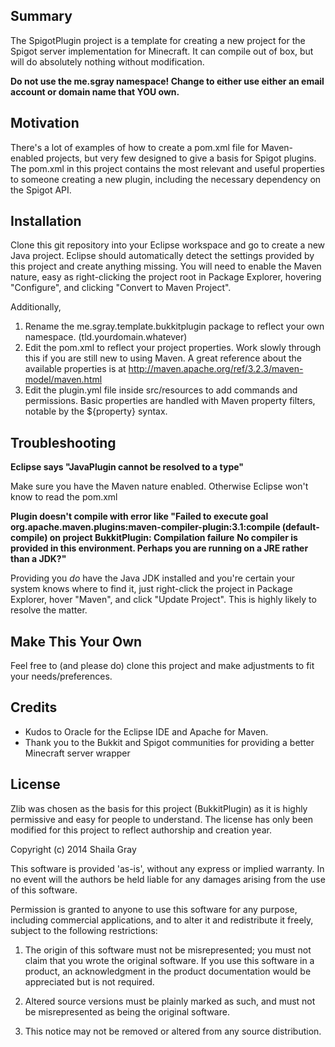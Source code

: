 ## Summary

The SpigotPlugin project is a template for creating a new project for the Spigot server implementation for Minecraft. It can compile out of box, but will do absolutely nothing without modification.

**Do not use the me.sgray namespace! Change to either use either an email account or domain name that YOU own.**

## Motivation

There's a lot of examples of how to create a pom.xml file for Maven-enabled projects, but very few designed to give a basis for Spigot plugins. The pom.xml in this project contains the most relevant and useful properties to someone creating a new plugin, including the necessary dependency on the Spigot API.

## Installation

Clone this git repository into your Eclipse workspace and go to create a new Java project. Eclipse should automatically detect the settings provided by this project and create anything missing. You will need to enable the Maven nature, easy as right-clicking the project root in Package Explorer, hovering "Configure", and clicking "Convert to Maven Project".

Additionally,

1. Rename the me.sgray.template.bukkitplugin package to reflect your own namespace. (tld.yourdomain.whatever)
2. Edit the pom.xml to reflect your project properties. Work slowly through this if you are still new to using Maven. A great reference about the available properties is at http://maven.apache.org/ref/3.2.3/maven-model/maven.html
3. Edit the plugin.yml file inside src/resources to add commands and permissions. Basic properties are handled with Maven property filters, notable by the ${property} syntax.

## Troubleshooting

**Eclipse says "JavaPlugin cannot be resolved to a type"**

Make sure you have the Maven nature enabled. Otherwise Eclipse won't know to read the pom.xml

**Plugin doesn't compile with error like "Failed to execute goal org.apache.maven.plugins:maven-compiler-plugin:3.1:compile (default-compile) on project BukkitPlugin: Compilation failure**
**No compiler is provided in this environment. Perhaps you are running on a JRE rather than a JDK?"**

Providing you *do* have the Java JDK installed and you're certain your system knows where to find it, just right-click the project in Package Explorer, hover "Maven", and click "Update Project". This is highly likely to resolve the matter.

## Make This Your Own

Feel free to (and please do) clone this project and make adjustments to fit your needs/preferences.

## Credits

* Kudos to Oracle for the Eclipse IDE and Apache for Maven.
* Thank you to the Bukkit and Spigot communities for providing a better Minecraft server wrapper

## License

Zlib was chosen as the basis for this project (BukkitPlugin) as it is highly permissive and easy for people to understand. The license has only been modified for this project to reflect authorship and creation year.

Copyright (c) 2014 Shaila Gray

This software is provided 'as-is', without any express or implied
warranty. In no event will the authors be held liable for any damages
arising from the use of this software.

Permission is granted to anyone to use this software for any purpose,
including commercial applications, and to alter it and redistribute it
freely, subject to the following restrictions:

1. The origin of this software must not be misrepresented; you must not
claim that you wrote the original software. If you use this software
in a product, an acknowledgment in the product documentation would be
appreciated but is not required.

2. Altered source versions must be plainly marked as such, and must not be
misrepresented as being the original software.

3. This notice may not be removed or altered from any source
distribution.